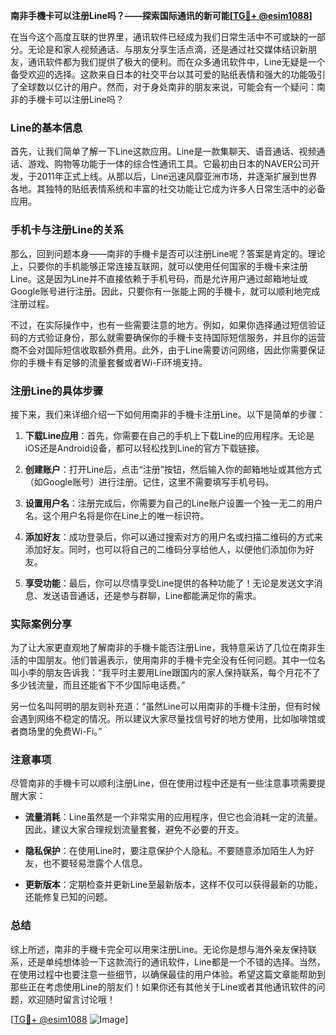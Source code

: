 **南非手機卡可以注册Line吗？——探索国际通讯的新可能[[TG💪+ @esim1088](https://t.me/s/esim1088)]**

在当今这个高度互联的世界里，通讯软件已经成为我们日常生活中不可或缺的一部分。无论是和家人视频通话、与朋友分享生活点滴，还是通过社交媒体结识新朋友，通讯软件都为我们提供了极大的便利。而在众多通讯软件中，Line无疑是一个备受欢迎的选择。这款来自日本的社交平台以其可爱的贴纸表情和强大的功能吸引了全球数以亿计的用户。然而，对于身处南非的朋友来说，可能会有一个疑问：南非的手機卡可以注册Line吗？

### Line的基本信息

首先，让我们简单了解一下Line这款应用。Line是一款集聊天、语音通话、视频通话、游戏、购物等功能于一体的综合性通讯工具。它最初由日本的NAVER公司开发，于2011年正式上线。从那以后，Line迅速风靡亚洲市场，并逐渐扩展到世界各地。其独特的贴纸表情系统和丰富的社交功能让它成为许多人日常生活中的必备应用。

### 手机卡与注册Line的关系

那么，回到问题本身——南非的手機卡是否可以注册Line呢？答案是肯定的。理论上，只要你的手机能够正常连接互联网，就可以使用任何国家的手機卡来注册Line。这是因为Line并不直接依赖于手机号码，而是允许用户通过邮箱地址或Google账号进行注册。因此，只要你有一张能上网的手機卡，就可以顺利地完成注册过程。

不过，在实际操作中，也有一些需要注意的地方。例如，如果你选择通过短信验证码的方式验证身份，那么就需要确保你的手機卡支持国际短信服务，并且你的运营商不会对国际短信收取额外费用。此外，由于Line需要访问网络，因此你需要保证你的手機卡有足够的流量套餐或者Wi-Fi环境支持。

### 注册Line的具体步骤

接下来，我们来详细介绍一下如何用南非的手機卡注册Line。以下是简单的步骤：

1. **下载Line应用**：首先，你需要在自己的手机上下载Line的应用程序。无论是iOS还是Android设备，都可以轻松找到Line的官方下载链接。

2. **创建账户**：打开Line后，点击“注册”按钮，然后输入你的邮箱地址或其他方式（如Google账号）进行注册。记住，这里不需要填写手机号码。

3. **设置用户名**：注册完成后，你需要为自己的Line账户设置一个独一无二的用户名。这个用户名将是你在Line上的唯一标识符。

4. **添加好友**：成功登录后，你可以通过搜索对方的用户名或扫描二维码的方式来添加好友。同时，也可以将自己的二维码分享给他人，以便他们添加你为好友。

5. **享受功能**：最后，你可以尽情享受Line提供的各种功能了！无论是发送文字消息、发送语音通话，还是参与群聊，Line都能满足你的需求。

### 实际案例分享

为了让大家更直观地了解南非的手機卡能否注册Line，我特意采访了几位在南非生活的中国朋友。他们普遍表示，使用南非的手機卡完全没有任何问题。其中一位名叫小李的朋友告诉我：“我平时主要用Line跟国内的家人保持联系，每个月花不了多少钱流量，而且还能省下不少国际电话费。”

另一位名叫阿明的朋友则补充道：“虽然Line可以用南非的手機卡注册，但有时候会遇到网络不稳定的情况。所以建议大家尽量找信号好的地方使用，比如咖啡馆或者商场里的免费Wi-Fi。”

### 注意事项

尽管南非的手機卡可以顺利注册Line，但在使用过程中还是有一些注意事项需要提醒大家：

- **流量消耗**：Line虽然是一个非常实用的应用程序，但它也会消耗一定的流量。因此，建议大家合理规划流量套餐，避免不必要的开支。
  
- **隐私保护**：在使用Line时，要注意保护个人隐私。不要随意添加陌生人为好友，也不要轻易泄露个人信息。

- **更新版本**：定期检查并更新Line至最新版本，这样不仅可以获得最新的功能，还能修复已知的问题。

### 总结

综上所述，南非的手機卡完全可以用来注册Line。无论你是想与海外亲友保持联系，还是单纯想体验一下这款流行的通讯软件，Line都是一个不错的选择。当然，在使用过程中也要注意一些细节，以确保最佳的用户体验。希望这篇文章能帮助到那些正在考虑使用Line的朋友们！如果你还有其他关于Line或者其他通讯软件的问题，欢迎随时留言讨论哦！

[[TG💪+ @esim1088](https://t.me/s/esim1088) ![Image](https://i.postimg.cc/4NQfJmqS/Snipaste-2025-05-13-00-14-12.png)]
